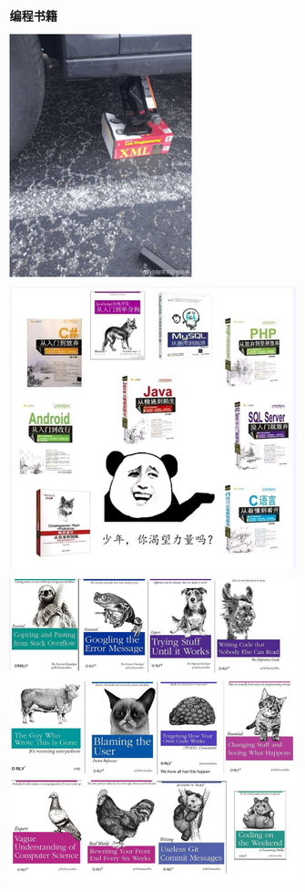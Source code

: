 ## 编程书籍

<img src="../../images/coding/coding/coding_lifting_jack_xml.jpg" alt="lifting_jack_xml" style="zoom:50%;" />


![少年 你渴望力量吗](../../images\coding\coding\coding_books_CN.png)

<img src="../../images/coding/coding/coding_books.png" alt="coding books animal" style="zoom:67%;" />

